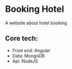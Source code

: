 # Booking Hotel 
A website about hotel booking 

## Core tech:
* Front end: Angular
* Data: MongoDB
* Api: NodeJS